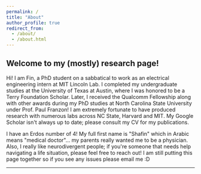 ```yaml
---
permalink: /
title: "About"
author_profile: true
redirect_from: 
  - /about/
  - /about.html
---
```


## Welcome to my (mostly) research page!

Hi! I am Fin, a PhD student on a sabbatical to work as an electrical engineering intern at MIT Lincoln Lab. I completed my undergraduate studies at the University of Texas at Austin, where I was honored to be a Terry Foundation Scholar. Later, I received the Qualcomm Fellowship along with other awards during my PhD studies at North Carolina State University under Prof. Paul Franzon! I am extremely fortunate to have produced research with numerous labs across NC State, Harvard and MIT. My Google Scholar isn't always up to date; please consult my CV for my publications. 

I have an Erdos number of 4! My full first name is "Shafin" which in Arabic means "medical doctor"... my parents really wanted me to be a physician. Also, I really like neurodivergent people; if you're someone that needs help navigating a life situation, please feel free to reach out! I am still putting this page together so if you see any issues please email me :D 


------

